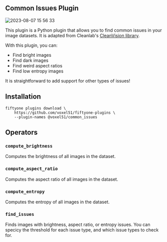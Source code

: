 ## Common Issues Plugin

![2023-08-07 15 56 33](https://github.com/voxel51/fiftyone-plugins/assets/12500356/ff2302b3-e1ab-4aa0-b599-dd11c27952bb)

This plugin is a Python plugin that allows you to find common issues in your
image datasets. It is adapted from Cleanlab's
[CleanVision library](https://github.com/cleanlab/cleanvision/tree/72a1535019fe7b4636d43a9ef4e8e0060b8d66ec).

With this plugin, you can:

-   Find bright images
-   Find dark images
-   Find weird aspect ratios
-   Find low entropy images

It is straightforward to add support for other types of issues!

## Installation

```shell
fiftyone plugins download \
    https://github.com/voxel51/fiftyone-plugins \
    --plugin-names @voxel51/common_issues
```

## Operators

### `compute_brightness`

Computes the brightness of all images in the dataset.

### `compute_aspect_ratio`

Computes the aspect ratio of all images in the dataset.

### `compute_entropy`

Computes the entropy of all images in the dataset.

### `find_issues`

Finds images with brightness, aspect ratio, or entropy issues. You can specicy
the threshold for each issue type, and which issue types to check for.
